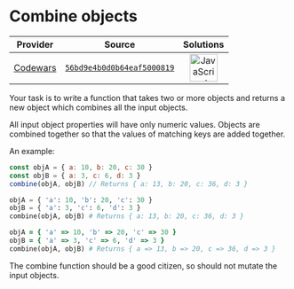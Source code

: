 [_metadata_:generated]: - "true"

# Combine objects

<!-- INFO TABLE BEGIN -->

| Provider                                        | Source                                                                               | Solutions                                                                                                                                                    |
| :---------------------------------------------: | :----------------------------------------------------------------------------------: | :----------------------------------------------------------------------------------------------------------------------------------------------------------: |
| [Codewars](../../../docs/providers/Codewars.md) | [`56bd9e4b0d0b64eaf5000819`](https://www.codewars.com/kata/56bd9e4b0d0b64eaf5000819) | [<img src="https://res.cloudinary.com/rascaltwo/image/upload/v1631924076/javascript_ehszr7.svg" alt="JavaScript" title="JavaScript" width="50" />](solve.js) |

<!-- INFO TABLE END -->

Your task is to write a function that takes two or more objects and returns a new object which combines all the input objects. 

All input object properties will have only numeric values. Objects are combined together so that the values of matching keys are added together.

An example:

```javascript
const objA = { a: 10, b: 20, c: 30 }
const objB = { a: 3, c: 6, d: 3 }
combine(objA, objB) // Returns { a: 13, b: 20, c: 36, d: 3 }
```
```python
objA = { 'a': 10, 'b': 20, 'c': 30 }
objB = { 'a': 3, 'c': 6, 'd': 3 }
combine(objA, objB) # Returns { a: 13, b: 20, c: 36, d: 3 }
```
```ruby
objA = { 'a' => 10, 'b' => 20, 'c' => 30 }
objB = { 'a' => 3, 'c' => 6, 'd' => 3 }
combine(objA, objB) # Returns { a => 13, b => 20, c => 36, d => 3 }
```

The combine function should be a good citizen, so should not mutate the input objects.
